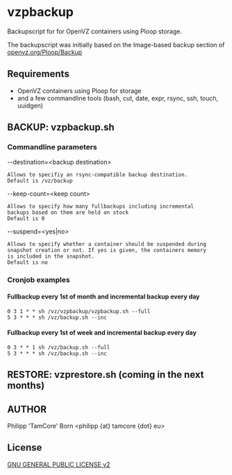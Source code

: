 # vzpbackup

Backupscript for for OpenVZ containers using Ploop storage.

The backupscript was initially based on the Image-based backup section of [openvz.org/Ploop/Backup](http://openvz.org/Ploop/Backup)

## Requirements

* OpenVZ containers using Ploop for storage
* and a few commandline tools (bash, cut, date, expr, rsync, ssh, touch, uuidgen)

## BACKUP: vzpbackup.sh

### Commandline parameters

--destination=\<backup destination\>

	Allows to specifiy an rsync-compatible backup destination.
	Default is /vz/backup

--keep-count=\<keep count\>

	Allows to specify how many fullbackups including incremental
	backups based on them are held on stock
	Default is 0

--suspend=\<yes|no\>

	Allows to specify whether a container should be suspended during
	snapshot creation or not. If yes is given, the containers memory
	is included in the snapshot.
	Default is no

### Cronjob examples
#### Fullbackup every 1st of month and incremental backup every day
```
0 3 1 * * sh /vz/vzpbackup/vzpbackup.sh --full
5 3 * * * sh /vz/backup.sh --inc
```
#### Fullbackup every 1st of week and incremental backup every day
```
0 3 * * 1 sh /vz/backup.sh --full
5 3 * * * sh /vz/backup.sh --inc
```


## RESTORE: vzprestore.sh (coming in the next months)

## AUTHOR
Philipp 'TamCore' Born <philipp {at} tamcore {dot} eu>

## License
[GNU GENERAL PUBLIC LICENSE v2](LICENSE)